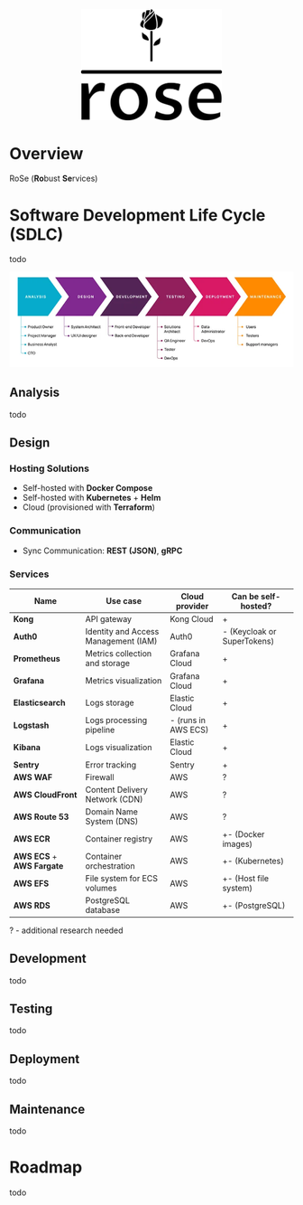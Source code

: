 <p align="center">
  <picture>
    <source media="(prefers-color-scheme: light)" srcset="./images/logo.svg">
    <img width="250" height="auto" alt="rose_logo" src="./images/logo.svg">
  </picture>
</p>

# Overview

RoSe (**Ro**bust **Se**rvices)

# Software Development Life Cycle (SDLC)

todo

<p align="center">
  <picture>
    <source media="(prefers-color-scheme: light)" srcset="./images/sdlc.png">
    <img width="auto" height="auto" alt="sdlc" src="./images/sdlc.png">
  </picture>
</p>

## Analysis

todo

## Design

### Hosting Solutions

- Self-hosted with **Docker Compose**
- Self-hosted with **Kubernetes** + **Helm**
- Cloud (provisioned with **Terraform**)

### Communication

- Sync Communication: **REST (JSON)**, **gRPC**

### Services

| Name                          | Use case                             | Cloud provider      | Can be self-hosted?         |
| ----------------------------- | ------------------------------------ | ------------------- | --------------------------- |
| **Kong**                      | API gateway                          | Kong Cloud          | +                           |
| **Auth0**                     | Identity and Access Management (IAM) | Auth0               | - (Keycloak or SuperTokens) |
| **Prometheus**                | Metrics collection and storage       | Grafana Cloud       | +                           |
| **Grafana**                   | Metrics visualization                | Grafana Cloud       | +                           |
| **Elasticsearch**             | Logs storage                         | Elastic Cloud       | +                           |
| **Logstash**                  | Logs processing pipeline             | - (runs in AWS ECS) | +                           |
| **Kibana**                    | Logs visualization                   | Elastic Cloud       | +                           |
| **Sentry**                    | Error tracking                       | Sentry              | +                           |
| **AWS WAF**                   | Firewall                             | AWS                 | ?                           |
| **AWS CloudFront**            | Content Delivery Network (CDN)       | AWS                 | ?                           |
| **AWS Route 53**              | Domain Name System (DNS)             | AWS                 | ?                           |
| **AWS ECR**                   | Container registry                   | AWS                 | +- (Docker images)          |
| **AWS ECS** + **AWS Fargate** | Container orchestration              | AWS                 | +- (Kubernetes)             |
| **AWS EFS**                   | File system for ECS volumes          | AWS                 | +- (Host file system)       |
| **AWS RDS**                   | PostgreSQL database                  | AWS                 | +- (PostgreSQL)             |

? - additional research needed

## Development

todo

## Testing

todo

## Deployment

todo

## Maintenance

todo

# Roadmap

todo
